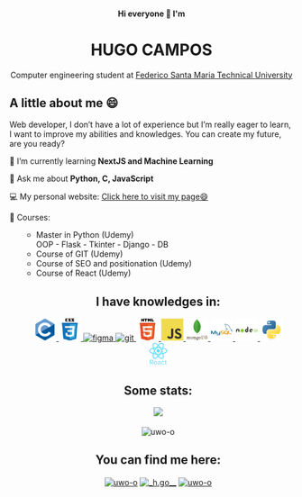 <h4 align="center"> Hi everyone 👋 I'm </h4>
<h1 align="center">HUGO CAMPOS</h1>
<p align="center">Computer engineering student at <a href="https://usm.cl/en/home/">Federico Santa Maria Technical University</a></p>

<h2>A little about me 😄</h2>
<p>Web developer, I don’t have a lot of experience but I’m really eager to learn, I want to improve my abilities and knowledges. You can create my future, are you ready?</p>
<p>🌱 I’m currently learning <strong>NextJS and Machine Learning</strong></p>
<p>💬 Ask me about <strong>Python, C, JavaScript</strong></p>
<p>💻 My personal website: <a href="http://uwo.pythonanywhere.com/">Click here to visit my page😄</a></p>
<p>📖 Courses:</p>
<ul align="left">
<ul>
  <li>Master in Python (Udemy)
  <div>OOP - Flask - Tkinter - Django - DB</div></li>
  
  <li>Course of GIT (Udemy)</li>
  <li>Course of SEO and positionation (Udemy)</li>
  <li>Course of React (Udemy)</li>
</ul>

<h2 align="center">I have knowledges in:</h2>
<p align="center"> <a href="https://www.cprogramming.com/" target="_blank" rel="noreferrer"> <img src="https://raw.githubusercontent.com/devicons/devicon/master/icons/c/c-original.svg" alt="c" width="40" height="40"/> </a> <a href="https://www.w3schools.com/css/" target="_blank" rel="noreferrer"> <img src="https://raw.githubusercontent.com/devicons/devicon/master/icons/css3/css3-original-wordmark.svg" alt="css3" width="40" height="40"/> </a> <a href="https://www.figma.com/" target="_blank" rel="noreferrer"> <img src="https://www.vectorlogo.zone/logos/figma/figma-icon.svg" alt="figma" width="40" height="40"/> </a> <a href="https://git-scm.com/" target="_blank" rel="noreferrer"> <img src="https://www.vectorlogo.zone/logos/git-scm/git-scm-icon.svg" alt="git" width="40" height="40"/> </a> <a href="https://www.w3.org/html/" target="_blank" rel="noreferrer"> <img src="https://raw.githubusercontent.com/devicons/devicon/master/icons/html5/html5-original-wordmark.svg" alt="html5" width="40" height="40"/> </a> <a href="https://developer.mozilla.org/en-US/docs/Web/JavaScript" target="_blank" rel="noreferrer"> <img src="https://raw.githubusercontent.com/devicons/devicon/master/icons/javascript/javascript-original.svg" alt="javascript" width="40" height="40"/> </a> <a href="https://www.mongodb.com/" target="_blank" rel="noreferrer"> <img src="https://raw.githubusercontent.com/devicons/devicon/master/icons/mongodb/mongodb-original-wordmark.svg" alt="mongodb" width="40" height="40"/> </a> <a href="https://www.mysql.com/" target="_blank" rel="noreferrer"> <img src="https://raw.githubusercontent.com/devicons/devicon/master/icons/mysql/mysql-original-wordmark.svg" alt="mysql" width="40" height="40"/> </a> <a href="https://nodejs.org" target="_blank" rel="noreferrer"> <img src="https://raw.githubusercontent.com/devicons/devicon/master/icons/nodejs/nodejs-original-wordmark.svg" alt="nodejs" width="40" height="40"/> </a> <a href="https://www.python.org" target="_blank" rel="noreferrer"> <img src="https://raw.githubusercontent.com/devicons/devicon/master/icons/python/python-original.svg" alt="python" width="40" height="40"/> </a> <a href="https://reactjs.org/" target="_blank" rel="noreferrer"> <img src="https://raw.githubusercontent.com/devicons/devicon/master/icons/react/react-original-wordmark.svg" alt="react" width="40" height="40"/> </a> </p>

<h2 align="center">Some stats:</h2>
<div align="center"><img src="https://github-readme-stats.vercel.app/api/top-langs/?username=uwo-o&theme=dark"></img><p><img align="center" src="https://github-readme-streak-stats.herokuapp.com/?user=uwo-o&theme=dark" alt="uwo-o" /></p></div>
<p align="center"> 
<h2 align="center">You can find me here:</h2>
<p align="center">
<a href="https://linkedin.com/in/uwo-o" target="blank"><img align="center" src="https://raw.githubusercontent.com/rahuldkjain/github-profile-readme-generator/master/src/images/icons/Social/linked-in-alt.svg" alt="uwo-o" height="30" width="40" /></a>
<a href="https://instagram.com/_h.go__" target="blank"><img align="center" src="https://raw.githubusercontent.com/rahuldkjain/github-profile-readme-generator/master/src/images/icons/Social/instagram.svg" alt="_h.go__" height="30" width="40" /></a>
<a href="https://www.behance.net/uwo-o" target="blank"><img align="center" src="https://raw.githubusercontent.com/rahuldkjain/github-profile-readme-generator/master/src/images/icons/Social/behance.svg" alt="uwo-o" height="30" width="40" /></a>
</p>
